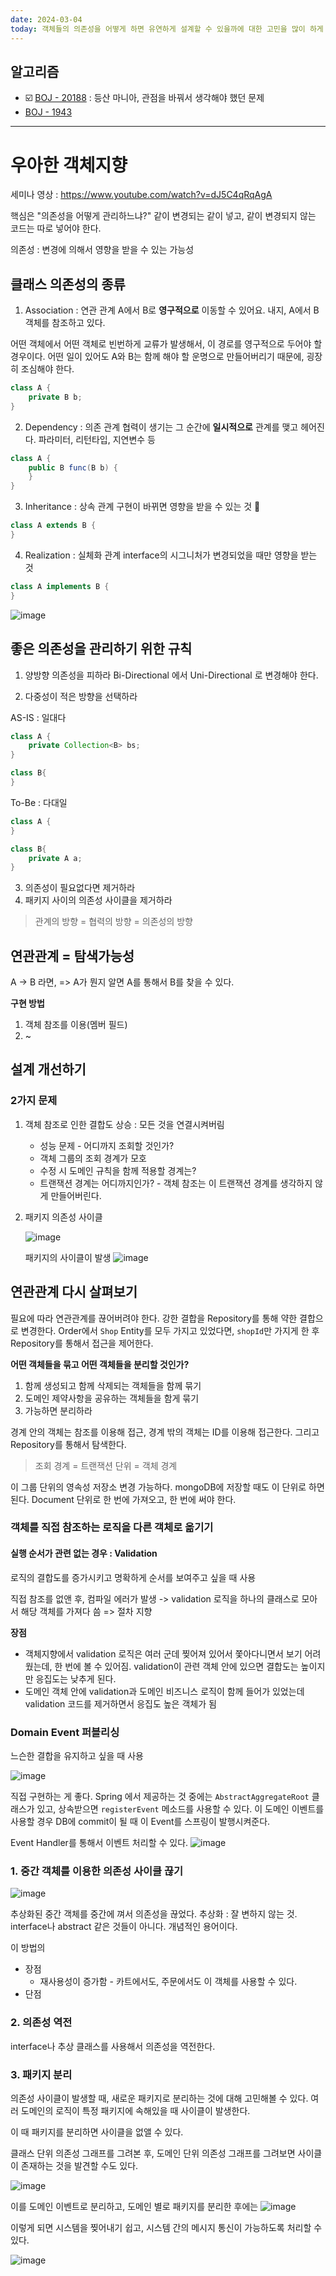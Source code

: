 ```yaml
---
date: 2024-03-04
today: 객체들의 의존성을 어떻게 하면 유연하게 설계할 수 있을까에 대한 고민을 많이 하게 한 세미나 시청을 했다.
---
```


## 알고리즘

- ☑️ [BOJ - 20188](https://www.acmicpc.net/problem/20188) : 등산 마니아, 관점을 바꿔서 생각해야 했던 문제
- [BOJ - 1943](https://www.acmicpc.net/problem/1943)

---

# 우아한 객체지향

세미나 영상 : https://www.youtube.com/watch?v=dJ5C4qRqAgA

핵심은 "의존성을 어떻게 관리하느냐?"
같이 변경되는 같이 넣고, 같이 변경되지 않는 코드는 따로 넣어야 한다.

의존성 : 변경에 의해서 영향을 받을 수 있는 가능성

## 클래스 의존성의 종류

1. Association : 연관 관계
   A에서 B로 **영구적으로** 이동할 수 있어요.
   내지, A에서 B 객체를 참조하고 있다.

어떤 객체에서 어떤 객체로 빈번하게 교류가 발생해서, 이 경로를 영구적으로 두어야 할 경우이다.
어떤 일이 있어도 A와 B는 함께 해야 할 운명으로 만들어버리기 때문에, 굉장히 조심해야 한다.

```java
class A {
	private B b;
}
```

2. Dependency : 의존 관계
   협력이 생기는 그 순간에 **일시적으로** 관계를 맺고 헤어진다.
   파라미터, 리턴타입, 지연변수 등

```java
class A {
	public B func(B b) {
	}
}
```

3. Inheritance : 상속 관계
   구현이 바뀌면 영향을 받을 수 있는 것
   

```java
class A extends B {
}
```

4. Realization : 실체화 관계
   interface의 시그니처가 변경되었을 때만 영향을 받는 것

```java
class A implements B {
}
```

![image](Pasted-image-20240304184911.png)

## 좋은 의존성을 관리하기 위한 규칙

1. 양방향 의존성을 피하라
   Bi-Directional 에서 Uni-Directional 로 변경해야 한다.

2. 다중성이 적은 방향을 선택하라

AS-IS : 일대다

```java
class A {
	private Collection<B> bs;
}

class B{
}
```

To-Be : 다대일

```java
class A {
}

class B{
	private A a;
}
```

3. 의존성이 필요없다면 제거하라
4. 패키지 사이의 의존성 사이클을 제거하라

> 관계의 방향 = 협력의 방향 = 의존성의 방향

## 연관관계 = 탐색가능성

A -> B 라면,
=> A가 뭔지 알면 A를 통해서 B를 찾을 수 있다.

**구현 방법**

1. 객체 참조를 이용(멤버 필드)
2. ~

## 설계 개선하기

### 2가지 문제

1. 객체 참조로 인한 결합도 상승 : 모든 것을 연결시켜버림
   - 성능 문제 - 어디까지 조회할 것인가?
   - 객체 그룹의 조회 경계가 모호
   - 수정 시 도메인 규칙을 함께 적용할 경계는?
   - 트랜잭션 경계는 어디까지인가? - 객체 참조는 이 트랜잭션 경계를 생각하지 않게 만들어버린다.
2. 패키지 의존성 사이클

   ![image](Pasted-image-20240304191543.png)

   패키지의 사이클이 발생
   ![image](Pasted-image-20240304191703.png)

## 연관관계 다시 살펴보기

필요에 따라 연관관계를 끊어버려야 한다.
강한 결합을 Repository를 통해 약한 결합으로 변경한다.
Order에서 `Shop` Entity를 모두 가지고 있었다면, `shopId`만 가지게 한 후 Repository를 통해서 접근을 제어한다.

**어떤 객체들을 묶고 어떤 객체들을 분리할 것인가?**

1. 함께 생성되고 함께 삭제되는 객체들을 함께 묶기
2. 도메인 제약사항을 공유하는 객체들을 함게 묶기
3. 가능하면 분리하라

경계 안의 객체는 참조를 이용해 접근, 경계 밖의 객체는 ID를 이용해 접근한다.
그리고 Repository를 통해서 탐색한다.

> 조회 경계 = 트랜잭션 단위 = 객체 경계

이 그룹 단위의 영속성 저장소 변경 가능하다.
mongoDB에 저장할 때도 이 단위로 하면 된다.
Document 단위로 한 번에 가져오고, 한 번에 써야 한다.

### 객체를 직접 참조하는 로직을 다른 객체로 옮기기

#### 실행 순서가 관련 없는 경우 : Validation

로직의 결합도를 증가시키고 명확하게 순서를 보여주고 싶을 때 사용

직접 참조를 없앤 후, 컴파일 에러가 발생 -> validation 로직을 하나의 클래스로 모아서 해당 객체를 가져다 씀
=> 절차 지향

**장점**

- 객체지향에서 validation 로직은 여러 군데 찢어져 있어서 쫓아다니면서 보기 어려웠는데, 한 번에 볼 수 있어짐. validation이 관련 객체 안에 있으면 결합도는 높이지만 응집도는 낮추게 된다.
- 도메인 객체 안에 validation과 도메인 비즈니스 로직이 함께 들어가 있었는데 validation 코드를 제거하면서 응집도 높은 객체가 됨

### Domain Event 퍼블리싱

느슨한 결합을 유지하고 싶을 때 사용

![image](Pasted-image-20240304195130.png)

직접 구현하는 게 좋다.
Spring 에서 제공하는 것 중에는 `AbstractAggregateRoot` 클래스가 있고, 상속받으면 `registerEvent` 메소드를 사용할 수 있다.
이 도메인 이벤트를 사용할 경우 DB에 commit이 될 때 이 Event를 스프링이 발행시켜준다.

Event Handler를 통해서 이벤트 처리할 수 있다.
![image](Pasted-image-20240304195338.png)

### 1. 중간 객체를 이용한 의존성 사이클 끊기

![image](Pasted-image-20240304191838.png)

추상화된 중간 객체를 중간에 껴서 의존성을 끊었다.
추상화 : 잘 변하지 않는 것. interface나 abstract 같은 것들이 아니다. 개념적인 용어이다.

이 방법의

- 장점
  - 재사용성이 증가함 - 카트에서도, 주문에서도 이 객체를 사용할 수 있다.
- 단점

### 2. 의존성 역전

interface나 추상 클래스를 사용해서 의존성을 역전한다.

### 3. 패키지 분리

의존성 사이클이 발생할 때, 새로운 패키지로 분리하는 것에 대해 고민해볼 수 있다.
여러 도메인의 로직이 특정 패키지에 속해있을 때 사이클이 발생한다.

이 때 패키지를 분리하면 사이클을 없앨 수 있다.

클래스 단위 의존성 그래프를 그려본 후, 도메인 단위 의존성 그래프를 그려보면 사이클이 존재하는 것을 발견할 수도 있다.

![image](Pasted-image-20240304195927.png)

이를 도메인 이벤트로 분리하고, 도메인 별로 패키지를 분리한 후에는
![image](Pasted-image-20240304200046.png)

이렇게 되면 시스템을 찢어내기 쉽고, 시스템 간의 메시지 통신이 가능하도록 처리할 수 있다.

![image](Pasted-image-20240304200134.png)
